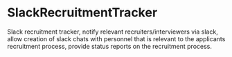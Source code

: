 # SlackRecruitmentTracker
Slack recruitment tracker, notify relevant recruiters/interviewers via slack, allow creation of slack chats with personnel that is relevant to the applicants recruitment process, provide status reports on the recruitment process.
